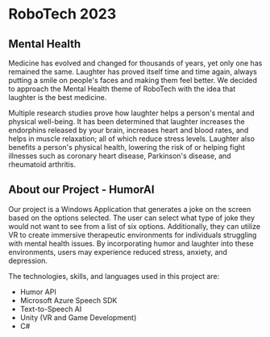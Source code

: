 # RoboTech 2023
## Mental Health
Medicine has evolved and changed for thousands of years, yet only one has remained the same. Laughter has proved itself time and time again, always putting a smile on
people's faces and making them feel better. We decided to approach the Mental Health theme of RoboTech with the idea that laughter is the best medicine. 

Multiple research studies prove how laughter helps a person's mental and physical well-being. It has been determined that laughter increases the endorphins released by
your brain, increases heart and blood rates, and helps in muscle relaxation; all of which reduce stress levels. Laughter also benefits a person's physical health,
lowering the risk of or helping fight illnesses such as coronary heart disease, Parkinson's disease, and rheumatoid arthritis.


## About our Project - HumorAI
Our project is a Windows Application that generates a joke on the screen based on the options selected. The user can select what type of joke they would not want to see from a list of six options. Additionally, they can utilize VR to create immersive therapeutic environments for individuals struggling with mental health issues. By incorporating humor and laughter into these environments, users may experience reduced stress, anxiety, and depression. 

The technologies, skills, and languages used in this project are:
- Humor API
- Microsoft Azure Speech SDK
- Text-to-Speech AI
- Unity (VR and Game Development)
- C#
  
